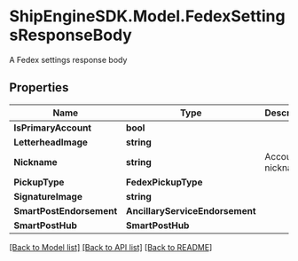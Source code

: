 # ShipEngineSDK.Model.FedexSettingsResponseBody
A Fedex settings response body

## Properties

Name | Type | Description | Notes
------------ | ------------- | ------------- | -------------
**IsPrimaryAccount** | **bool** |  | [optional] 
**LetterheadImage** | **string** |  | [optional] 
**Nickname** | **string** | Account nickname | [optional] 
**PickupType** | **FedexPickupType** |  | [optional] 
**SignatureImage** | **string** |  | [optional] 
**SmartPostEndorsement** | **AncillaryServiceEndorsement** |  | [optional] 
**SmartPostHub** | **SmartPostHub** |  | [optional] 

[[Back to Model list]](../../README.md#documentation-for-models) [[Back to API list]](../../README.md#documentation-for-api-endpoints) [[Back to README]](../../README.md)

